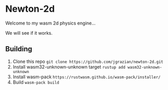 # Newton-2d

Welcome to my wasm 2d physics engine...

We will see if it works.

## Building
1. Clone this repo
    `git clone https://github.com/jgrazian/newton-2d.git`
2. Install wasm32-unknown-unknown target
    `rustup add wasm32-unknown-unknown`
3. Install wasm-pack
    `https://rustwasm.github.io/wasm-pack/installer/`
4. Build
    `wasm-pack build`
